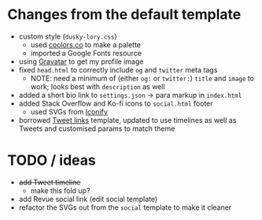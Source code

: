 # Changes from the default template

- custom style (`dusky-lory.css`)
  - used [coolors.co](https://coolors.co) to make a palette
  - imported a Google Fonts resource
- using [Gravatar](https://gravatar.com) to get my profile image
- fixed `head.html` to correctly include `og` and `twitter` meta tags
  - NOTE: need a minimum of (either `og:` or `twitter:`) `title` and `image` to work; looks best with `description` as well
- added a short bio link to `settings.json` -> para markup in `index.html`
- added Stack Overflow and Ko-fi icons to `social.html` footer
  - used SVGs from [Iconify](https://iconify.design/)
- borrowed [Tweet links](https://glitch.com/~tweet-links) template, updated to use timelines as well as Tweets and customised params to match theme

# TODO / ideas

- ~~add Tweet timeline~~
  - make this fold up?
- add Revue social link (edit social template)
- refactor the SVGs out from the `social` template to make it cleaner
